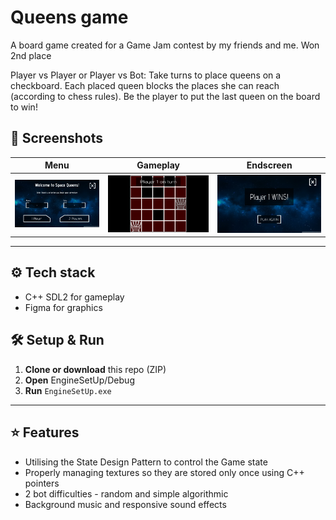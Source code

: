 # Queens game

A board game created for a Game Jam contest by my friends and me. Won 2nd place

Player vs Player or Player vs Bot: Take turns to place queens on a checkboard. Each placed queen blocks the places she can reach (according to chess rules). Be the player to put the last queen on the board to win!
## 📸 Screenshots

| Menu | Gameplay | Endscreen |
|:----------------------:|:--------------------:| :--------------------:
| ![Menu](media/menu.png) | ![Gameplay](media/gameplay.png) | ![Endscreen](media/endscreen.png) |

---
## ⚙️ Tech stack
- C++ SDL2 for gameplay
- Figma for graphics

## 🛠️ Setup & Run
1. **Clone or download** this repo (ZIP)  
2. **Open** EngineSetUp/Debug  
3. **Run** `EngineSetUp.exe`  
---

## ⭐ Features
- Utilising the State Design Pattern to control the Game state
- Properly managing textures so they are stored only once using C++ pointers
- 2 bot difficulties - random and simple algorithmic
- Background music and responsive sound effects
